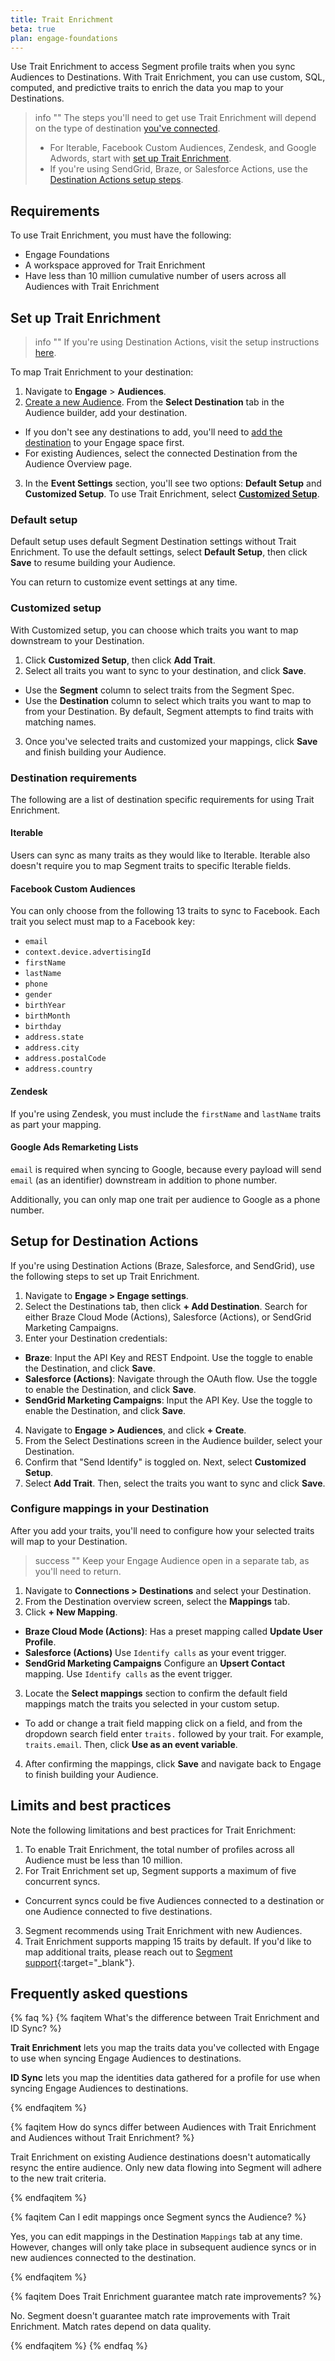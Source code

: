 ```yaml
---
title: Trait Enrichment 
beta: true 
plan: engage-foundations
---
```


Use Trait Enrichment to access Segment profile traits when you sync Audiences to Destinations. With Trait Enrichment, you can use custom, SQL, computed, and predictive traits to enrich the data you map to your Destinations. 

<!-- probably cut
Visit [Trait Enrichment Sample Data](#) to view sample data synced using Trait Enrichment.
-->

> info ""
> The steps you'll need to get use Trait Enrichment will depend on the type of destination [you've connected](/docs/engage/trait-activation/trait-activation-setup/). 
> - For Iterable, Facebook Custom Audiences, Zendesk, and Google Adwords, start with [set up Trait Enrichment](#set-up-trait-enrichment). 
> - If you're using SendGrid, Braze, or Salesforce Actions, use the [Destination Actions setup steps](#setup-for-destination-actions). 

## Requirements

To use Trait Enrichment, you must have the following:

- Engage Foundations 
- A workspace approved for Trait Enrichment 
- Have less than 10 million cumulative number of users across all Audiences with Trait Enrichment

## Set up Trait Enrichment

> info ""
> If you're using Destination Actions, visit the setup instructions [here](#setup-for-destination-actions).

To map Trait Enrichment to your destination:

1. Navigate to **Engage** > **Audiences**.
2. [Create a new Audience](/docs/engage/audiences/). From the **Select Destination** tab in the Audience builder, add your destination.
- If you don't see any destinations to add, you'll need to [add the destination](/docs/connections/destinations/add-destination/#adding-a-destination) to your Engage space first.
- For existing Audiences, select the connected Destination from the Audience Overview page.
3. In the **Event Settings** section, you'll see two options: **Default Setup** and **Customized Setup**. To use Trait Enrichment, select [**Customized Setup**](#customized-setup). 

### Default setup 

Default setup uses default Segment Destination settings without Trait Enrichment. To use the default settings, select **Default Setup**, then click **Save** to resume building your Audience. 

You can return to customize event settings at any time. 

### Customized setup

With Customized setup, you can choose which traits you want to map downstream to your Destination. 

1. Click **Customized Setup**, then click **Add Trait**.
2. Select all traits you want to sync to your destination, and click **Save**. 
- Use the **Segment** column to select traits from the Segment Spec. 
- Use the **Destination** column to select which traits you want to map to from your Destination. By default, Segment attempts to find traits with matching names.
3. Once you've selected traits and customized your mappings, click **Save** and finish building your Audience. 

### Destination requirements 

The following are a list of destination specific requirements for using Trait Enrichment. 

#### Iterable

Users can sync as many traits as they would like to Iterable. Iterable also doesn't require you to map Segment traits to specific Iterable fields. 

#### Facebook Custom Audiences

You can only choose from the following 13 traits to sync to Facebook. Each trait you select must map to a Facebook key:
- `email`
- `context.device.advertisingId`
- `firstName`
- `lastName`
- `phone`
- `gender`
- `birthYear`
- `birthMonth`
- `birthday`
- `address.state`
- `address.city`
- `address.postalCode`
- `address.country`

#### Zendesk

If you're using Zendesk, you must include the `firstName` and `lastName` traits as part your mapping. 

#### Google Ads Remarketing Lists

`email` is required when syncing to Google, because every payload will send `email` (as an identifier) downstream in addition to phone number. 

Additionally, you can only map one trait per audience to Google as a phone number.

## Setup for Destination Actions 

If you're using Destination Actions (Braze, Salesforce, and SendGrid), use the following steps to set up Trait Enrichment.

1. Navigate to **Engage > Engage settings**. 
2. Select the Destinations tab, then click **+ Add Destination**. Search for either Braze Cloud Mode (Actions), Salesforce (Actions), or SendGrid Marketing Campaigns. 
3. Enter your Destination credentials:
- **Braze**: Input the API Key and REST Endpoint. Use the toggle to enable the Destination, and click **Save**. 
- **Salesforce (Actions)**: Navigate through the OAuth flow. Use the toggle to enable the Destination, and click **Save**. 
- **SendGrid Marketing Campaigns**: Input the API Key. Use the toggle to enable the Destination, and click **Save**.
4. Navigate to **Engage > Audiences**, and click **+ Create**. 
5. From the Select Destinations screen in the Audience builder, select your Destination. 
6. Confirm that "Send Identify" is toggled on. Next, select **Customized Setup**.
7. Select **Add Trait**. Then, select the traits you want to sync and click **Save**.

### Configure mappings in your Destination

After you add your traits, you'll need to configure how your selected traits will map to your Destination.

> success ""
> Keep your Engage Audience open in a separate tab, as you'll need to return. 

1. Navigate to **Connections > Destinations** and select your Destination.
1. From the Destination overview screen, select the **Mappings** tab. 
2. Click **+ New Mapping**.
- **Braze Cloud Mode (Actions)**: Has a preset mapping called **Update User Profile**. 
- **Salesforce (Actions)** Use `Identify calls` as your event trigger.
- **SendGrid Marketing Campaigns** Configure an **Upsert Contact** mapping. Use `Identify calls` as the event trigger. 
3. Locate the  **Select mappings** section to confirm the default field mappings match the traits you selected in your custom setup. 
- To add or change a trait field mapping click on a field, and from the dropdown search field enter `traits.` followed by your trait. For example, `traits.email`. Then, click **Use as an event variable**.
4. After confirming the mappings, click **Save** and navigate back to Engage to finish building your Audience. 


## Limits and best practices

Note the following limitations and best practices for Trait Enrichment:

1. To enable Trait Enrichment, the total number of profiles across all Audience must be less than 10 million.
2. For Trait Enrichment set up, Segment supports a maximum of five concurrent syncs. 
- Concurrent syncs could be five Audiences connected to a destination or one Audience connected to five destinations.
3. Segment recommends using Trait Enrichment with new Audiences. 
4. Trait Enrichment supports mapping 15 traits by default. If you'd like to map additional traits, please reach out to [Segment support](https://segment.com/help/contact/){:target="_blank"}.

## Frequently asked questions
{% faq %}
{% faqitem What's the difference between Trait Enrichment and ID Sync? %}

**Trait Enrichment** lets you map the traits data you've collected with Engage to use when syncing Engage Audiences to destinations. 

**ID Sync** lets you map the identities data gathered for a profile for use when syncing Engage Audiences to destinations.

{% endfaqitem %}

{% faqitem How do syncs differ between Audiences with Trait Enrichment and Audiences without Trait Enrichment? %}

Trait Enrichment on existing Audience destinations doesn't automatically resync the entire audience. Only new data flowing into Segment will adhere to the new trait criteria. 

{% endfaqitem %}

{% faqitem Can I edit mappings once Segment syncs the Audience? %}

Yes, you can edit mappings in the Destination `Mappings` tab at any time. However, changes will only take place in subsequent audience syncs or in new audiences connected to the destination.

{% endfaqitem %}

{% faqitem Does Trait Enrichment guarantee match rate improvements? %}

No. Segment doesn't guarantee match rate improvements with Trait Enrichment. Match rates depend on data quality.

{% endfaqitem %}
{% endfaq %}
